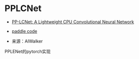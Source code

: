 # PPLCNet

+ [PP-LCNet: A Lightweight CPU Convolutional Neural Network](https://arxiv.org/pdf/2109.15099.pdf)
+ [paddle code](https://github.com/PaddlePaddle/PaddleClas)

+ 来源：AIWalker

PPLENet的pytorch实现